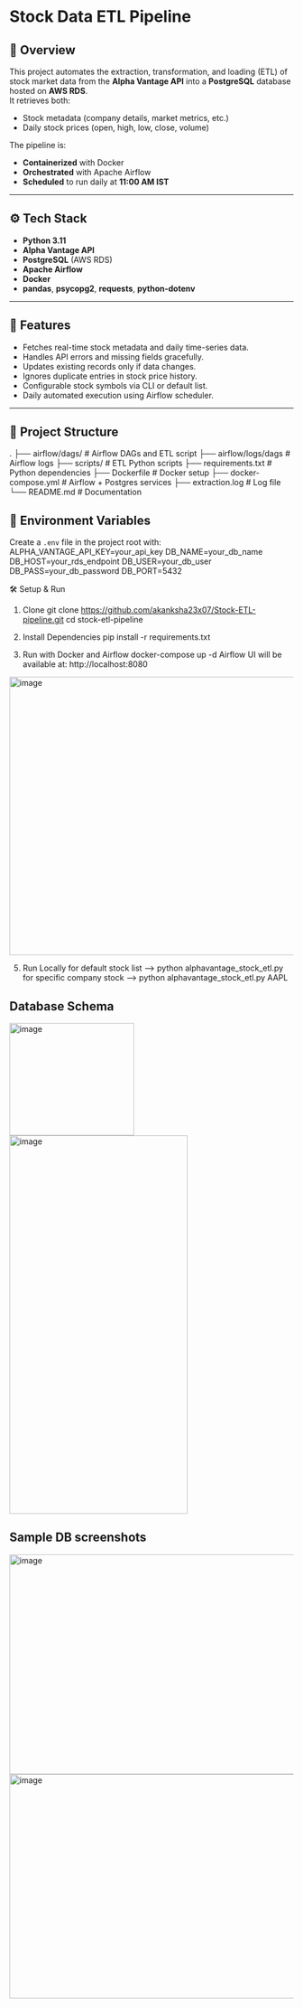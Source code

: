 # Stock Data ETL Pipeline

## 📌 Overview
This project automates the extraction, transformation, and loading (ETL) of stock market data from the **Alpha Vantage API** into a **PostgreSQL** database hosted on **AWS RDS**.  
It retrieves both:
- Stock metadata (company details, market metrics, etc.)
- Daily stock prices (open, high, low, close, volume)

The pipeline is:
- **Containerized** with Docker
- **Orchestrated** with Apache Airflow
- **Scheduled** to run daily at **11:00 AM IST**

---

## ⚙️ Tech Stack
- **Python 3.11**
- **Alpha Vantage API**
- **PostgreSQL** (AWS RDS)
- **Apache Airflow**
- **Docker**
- **pandas**, **psycopg2**, **requests**, **python-dotenv**

---

## 🚀 Features
- Fetches real-time stock metadata and daily time-series data.
- Handles API errors and missing fields gracefully.
- Updates existing records only if data changes.
- Ignores duplicate entries in stock price history.
- Configurable stock symbols via CLI or default list.
- Daily automated execution using Airflow scheduler.

---

## 📂 Project Structure
.
├── airflow/dags/ # Airflow DAGs and ETL script
├── airflow/logs/dags # Airflow logs
├── scripts/ # ETL Python scripts
├── requirements.txt # Python dependencies
├── Dockerfile # Docker setup
├── docker-compose.yml # Airflow + Postgres services
├── extraction.log # Log file
└── README.md # Documentation

## 🔑 Environment Variables
Create a `.env` file in the project root with: 
ALPHA_VANTAGE_API_KEY=your_api_key
DB_NAME=your_db_name
DB_HOST=your_rds_endpoint
DB_USER=your_db_user
DB_PASS=your_db_password
DB_PORT=5432

🛠️ Setup & Run
1. Clone
git clone https://github.com/akanksha23x07/Stock-ETL-pipeline.git
cd stock-etl-pipeline

2. Install Dependencies
pip install -r requirements.txt

3. Run with Docker and Airflow
docker-compose up -d
Airflow UI will be available at: http://localhost:8080
<img width="1675" height="493" alt="image" src="https://github.com/user-attachments/assets/5b042390-b5c2-45ea-9d94-cb3f7ad3b617" />


5. Run Locally
for default stock list --> python alphavantage_stock_etl.py
for specific company stock --> python alphavantage_stock_etl.py AAPL

## Database Schema
<img width="221" height="199" alt="image" src="https://github.com/user-attachments/assets/954e90c1-bf1a-4f00-a0ee-bd640f453d2f" />
<img width="316" height="670" alt="image" src="https://github.com/user-attachments/assets/47e2a2c3-04c0-40ce-8fd4-aba45c376386" />

## Sample DB screenshots
<img width="1675" height="389" alt="image" src="https://github.com/user-attachments/assets/5d7a181f-dfea-4caf-abaf-7f0af6c7da7b" />
<img width="1293" height="397" alt="image" src="https://github.com/user-attachments/assets/aa8577fd-fec1-4ae5-8bc7-237980a7bace" />





